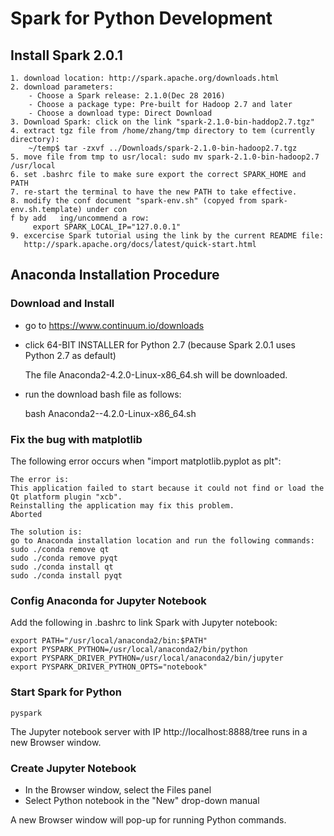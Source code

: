 # Spark for Python Development

## Install Spark 2.0.1

```
1. download location: http://spark.apache.org/downloads.html 
2. download parameters:
 	- Choose a Spark release: 2.1.0(Dec 28 2016) 	
	- Choose a package type: Pre-built for Hadoop 2.7 and later
	- Choose a download type: Direct Download
3. Download Spark: click on the link "spark-2.1.0-bin-haddop2.7.tgz"
4. extract tgz file from /home/zhang/tmp directory to tem (currently directory): 
    ~/temp$ tar -zxvf ../Downloads/spark-2.1.0-bin-hadoop2.7.tgz 
5. move file from tmp to usr/local: sudo mv spark-2.1.0-bin-hadoop2.7 /usr/local
6. set .bashrc file to make sure export the correct SPARK_HOME and PATH   
7. re-start the terminal to have the new PATH to take effective.
8. modify the conf document "spark-env.sh" (copyed from spark-env.sh.template) under con
f by add   ing/uncommend a row:
     export SPARK_LOCAL_IP="127.0.0.1"
9. excercise Spark tutorial using the link by the current README file:
   http://spark.apache.org/docs/latest/quick-start.html 
```

## Anaconda Installation Procedure 

### Download and Install

* go to https://www.continuum.io/downloads
* click 64-BIT INSTALLER for Python 2.7 (because Spark 2.0.1 uses Python 2.7 as default)

  The file Anaconda2-4.2.0-Linux-x86_64.sh will be downloaded.

* run the download bash file as follows:

  bash Anaconda2--4.2.0-Linux-x86_64.sh

### Fix the bug with matplotlib

The following error occurs when "import matplotlib.pyplot as plt":

```
The error is:
This application failed to start because it could not find or load the Qt platform plugin "xcb".
Reinstalling the application may fix this problem.
Aborted

The solution is:
go to Anaconda installation location and run the following commands:
sudo ./conda remove qt
sudo ./conda remove pyqt
sudo ./conda install qt
sudo ./conda install pyqt
```

### Config Anaconda for Jupyter Notebook

Add the following in .bashrc to link Spark with Jupyter notebook:

```
export PATH="/usr/local/anaconda2/bin:$PATH"
export PYSPARK_PYTHON=/usr/local/anaconda2/bin/python
export PYSPARK_DRIVER_PYTHON=/usr/local/anaconda2/bin/jupyter
export PYSPARK_DRIVER_PYTHON_OPTS="notebook"
```

### Start Spark for Python

```
pyspark
```

The Jupyter notebook server with IP http://localhost:8888/tree runs in a new Browser window.

### Create Jupyter Notebook

* In the Browser window, select the Files panel
* Select Python notebook in the "New" drop-down manual

A new Browser window will pop-up for running Python commands.



